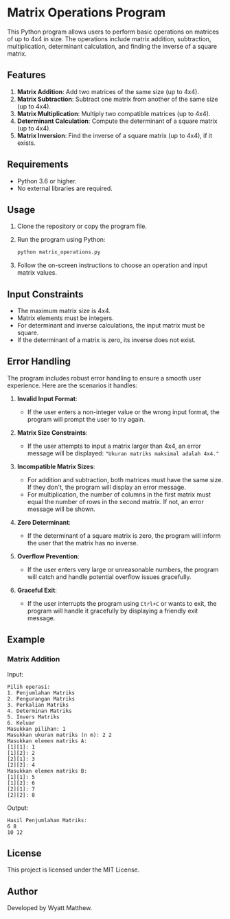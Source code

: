 # Matrix Operations Program

This Python program allows users to perform basic operations on matrices of up to 4x4 in size. The operations include matrix addition, subtraction, multiplication, determinant calculation, and finding the inverse of a square matrix.

## Features

1. **Matrix Addition**: Add two matrices of the same size (up to 4x4).
2. **Matrix Subtraction**: Subtract one matrix from another of the same size (up to 4x4).
3. **Matrix Multiplication**: Multiply two compatible matrices (up to 4x4).
4. **Determinant Calculation**: Compute the determinant of a square matrix (up to 4x4).
5. **Matrix Inversion**: Find the inverse of a square matrix (up to 4x4), if it exists.

## Requirements

- Python 3.6 or higher.
- No external libraries are required.

## Usage

1. Clone the repository or copy the program file.
2. Run the program using Python:
   
   ```bash
   python matrix_operations.py
   ```
3. Follow the on-screen instructions to choose an operation and input matrix values.

## Input Constraints

- The maximum matrix size is 4x4.
- Matrix elements must be integers.
- For determinant and inverse calculations, the input matrix must be square.
- If the determinant of a matrix is zero, its inverse does not exist.

## Error Handling

The program includes robust error handling to ensure a smooth user experience. Here are the scenarios it handles:

1. **Invalid Input Format**:
   - If the user enters a non-integer value or the wrong input format, the program will prompt the user to try again.

2. **Matrix Size Constraints**:
   - If the user attempts to input a matrix larger than 4x4, an error message will be displayed: `"Ukuran matriks maksimal adalah 4x4."`

3. **Incompatible Matrix Sizes**:
   - For addition and subtraction, both matrices must have the same size. If they don't, the program will display an error message.
   - For multiplication, the number of columns in the first matrix must equal the number of rows in the second matrix. If not, an error message will be shown.

4. **Zero Determinant**:
   - If the determinant of a square matrix is zero, the program will inform the user that the matrix has no inverse.

5. **Overflow Prevention**:
   - If the user enters very large or unreasonable numbers, the program will catch and handle potential overflow issues gracefully.

6. **Graceful Exit**:
   - If the user interrupts the program using `Ctrl+C` or wants to exit, the program will handle it gracefully by displaying a friendly exit message.

## Example

### Matrix Addition

Input:
```
Pilih operasi:
1. Penjumlahan Matriks
2. Pengurangan Matriks
3. Perkalian Matriks
4. Determinan Matriks
5. Invers Matriks
6. Keluar
Masukkan pilihan: 1
Masukkan ukuran matriks (n m): 2 2
Masukkan elemen matriks A:
[1][1]: 1
[1][2]: 2
[2][1]: 3
[2][2]: 4
Masukkan elemen matriks B:
[1][1]: 5
[1][2]: 6
[2][1]: 7
[2][2]: 8
```

Output:
```
Hasil Penjumlahan Matriks:
6 8
10 12
```

## License

This project is licensed under the MIT License.

## Author

Developed by Wyatt Matthew.
